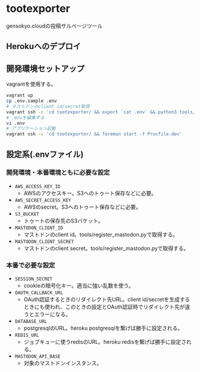 # tootexporter

gensokyo.cloudの投稿サルベージツール

## Herokuへのデプロイ


## 開発環境セットアップ

vagrantを使用する。
```bash
vagrant up
cp .env.sample .env
# マストドンのclient id/secret取得
vagrant ssh -c 'cd tootexporter/ && export `cat .env` && python3 tools/register_mastodon.py'
# .envを編集する
vi .env
# アプリケーション起動
vagrant ssh -c 'cd tootexporter/ && foreman start -f Procfile.dev'
```

## 設定系(.envファイル)

### 開発環境・本番環境ともに必要な設定
 * `AWS_ACCESS_KEY_ID`
    * AWSのアクセスキー。S3へのトゥート保存などに必要。
 * `AWS_SECRET_ACCESS_KEY`
    * AWSのsecret。S3へのトゥート保存などに必要。
 * `S3_BUCKET`
    * トゥートの保存先のS3バケット。
 * `MASTODON_CLIENT_ID`
    * マストドンのclient id。tools/register_mastodon.pyで取得する。
 * `MASTODON_CLIENT_SECRET`
    * マストドンのclient secret。tools/register_mastodon.pyで取得する。

### 本番で必要な設定
 * `SESSION_SECRET`
    * cookieの暗号化キー。適当に強い乱数を使う。
 * `OAUTH_CALLBACK_URL`
    * OAuth認証するときのリダイレクト先URL。client id/secretを生成するときにも使われ、このときの設定とOAuth認証時でリダイレクト先が違うとエラーになる。
 * `DATABASE_URL`
    * postgresqlのURL。heroku postgresqlを繋げば勝手に設定される。
 * `REDIS_URL`
    * ジョブキューに使うredisのURL。heroku redisを繋げば勝手に設定される。
 * `MASTODON_API_BASE`
    * 対象のマストドンインスタンス。
